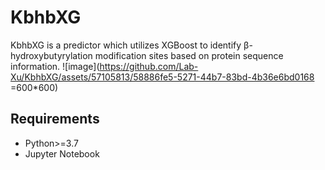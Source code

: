 # KbhbXG
KbhbXG is a predictor which utilizes XGBoost to identify β-hydroxybutyrylation modification sites based on protein sequence information.
![image](https://github.com/Lab-Xu/KbhbXG/assets/57105813/58886fe5-5271-44b7-83bd-4b36e6bd0168 =600*600)
## Requirements
- Python>=3.7
- Jupyter Notebook
